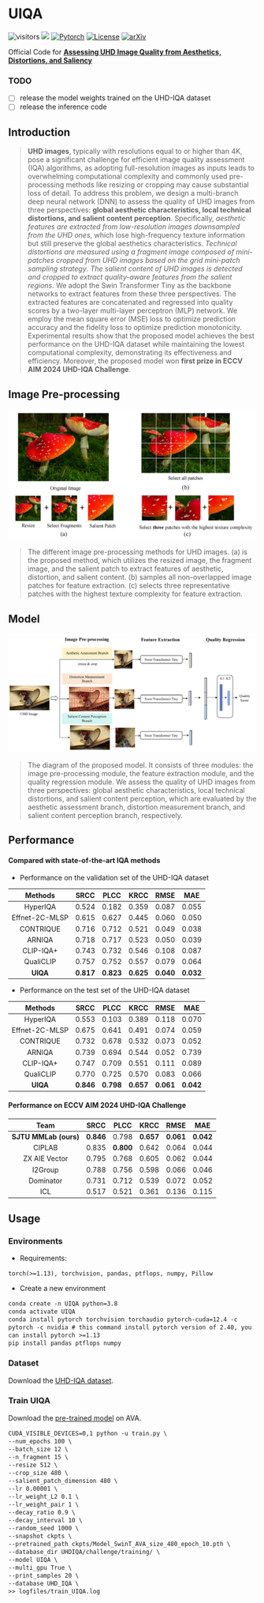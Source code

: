 # UIQA

![visitors](https://visitor-badge.laobi.icu/badge?page_id=sunwei925/UIQA) [![](https://img.shields.io/github/stars/sunwei925/UIQA)](https://github.com/sunwei925/UIQA)
[![Pytorch](https://img.shields.io/badge/PyTorch-1.13%2B-brightgree?logo=PyTorch)](https://pytorch.org/)
[![License](https://img.shields.io/badge/License-Apache%202.0-blue.svg)](https://github.com/sunwei925/UIQA)
[![arXiv](https://img.shields.io/badge/build-paper-red?logo=arXiv&label=arXiv)](https://arxiv.org/abs/2409.00749)

Official Code for **[Assessing UHD Image Quality from Aesthetics, Distortions, and Saliency](https://arxiv.org/abs/2409.00749)**

### TODO 
- [ ] release the model weights trained on the UHD-IQA dataset
- [ ] release the inference code

## Introduction
> **UHD images**, typically with resolutions equal to or higher than 4K, pose a significant challenge for efficient image quality assessment (IQA) algorithms, as adopting full-resolution images as inputs leads to overwhelming computational complexity and commonly used pre-processing methods like resizing or cropping may cause substantial loss of detail. To address this problem, we design a multi-branch deep neural network (DNN) to assess the quality of UHD images from three perspectives: **global aesthetic characteristics, local technical distortions, and salient content perception**. Specifically, *aesthetic features are extracted from low-resolution images downsampled from the UHD ones*, which lose high-frequency texture information but still preserve the global aesthetics characteristics. *Technical distortions are measured using a fragment image composed of mini-patches cropped from UHD images based on the grid mini-patch sampling strategy*. *The salient content of UHD images is detected and cropped to extract quality-aware features from the salient regions*. We adopt the Swin Transformer Tiny as the backbone networks to extract features from these three perspectives. The extracted features are concatenated and regressed into quality scores by a two-layer multi-layer perceptron (MLP) network. We employ the mean square error (MSE) loss to optimize prediction accuracy and the fidelity loss to optimize prediction monotonicity. Experimental results show that the proposed model achieves the best performance on the UHD-IQA dataset while maintaining the lowest computational complexity, demonstrating its effectiveness and efficiency. Moreover, the proposed model won **first prize in ECCV AIM 2024 UHD-IQA Challenge**.

## Image Pre-processing
![Image Pre-processing Figure](./figures/UHD_Image_Preprecessing.PNG)

> The different image pre-processing methods for UHD images. (a) is the proposed method, which utilizes the resized image, the fragment image, and the salient patch to extract features of aesthetic, distortion, and salient content. (b) samples all non-overlapped image patches for feature extraction. (c) selects three representative patches with the highest texture complexity for feature extraction.

## Model
![Model Figure](./figures/framework_UHD_IQA.PNG)

> The diagram of the proposed model. It consists of three modules: the image pre-processing module, the feature extraction module, and the quality regression module. We assess the quality of UHD images from three perspectives: global aesthetic characteristics, local technical distortions, and salient content perception, which are evaluated by the aesthetic assessment branch, distortion measurement branch, and salient content perception branch, respectively.

<!-- ## Computationl Complexity
![Computationl Complexity](./figures/macs.PNG) -->

## Performance
#### Compared with state-of-the-art IQA methods
- Performance on the validation set of the UHD-IQA dataset

| Methods | SRCC | PLCC | KRCC | RMSE | MAE |
| :---: | :---:| :---:|:---: |:---: |:---: |
|HyperIQA|0.524|0.182| 0.359|0.087| 0.055|
|Effnet-2C-MLSP|0.615| 0.627|0.445|0.060|0.050|
|CONTRIQUE|0.716| 0.712|0.521|0.049|0.038|
|ARNIQA|0.718|0.717|0.523| 0.050|0.039|
|CLIP-IQA+|0.743|0.732| 0.546| 0.108|0.087|
|QualiCLIP|0.757|0.752|0.557|0.079|0.064|
|**UIQA**|**0.817**| **0.823**| **0.625**|**0.040**| **0.032**|

- Performance on the test set of the UHD-IQA dataset

| Methods | SRCC | PLCC | KRCC | RMSE | MAE |
| :---: | :---:| :---:|:---: |:---: |:---: |
|HyperIQA|0.553| 0.103| 0.389|0.118|0.070 |
|Effnet-2C-MLSP|0.675|0.641 | 0.491|0.074|0.059|
|CONTRIQUE|0.732| 0.678|0.532| 0.073|0.052|
|ARNIQA|0.739|0.694|0.544|  0.052|0.739|
|CLIP-IQA+|0.747| 0.709| 0.551| 0.111| 0.089|
|QualiCLIP|0.770|0.725|0.570|0.083|0.066|
|**UIQA**|**0.846**|  **0.798**|**0.657**|**0.061**| **0.042**|












#### Performance on ECCV AIM 2024 UHD-IQA Challenge
| Team | SRCC | PLCC | KRCC | RMSE | MAE |
| :---: | :---:| :---:|:---: |:---: |:---: |
| **SJTU MMLab (ours)** | **0.846** | 0.798 | **0.657** |  **0.061** | **0.042** |
| CIPLAB | 0.835 | **0.800** |  0.642 |   0.064 | 0.044 |
| ZX AIE Vector | 0.795 | 0.768 | 0.605  | 0.062 | 0.044 |
| I2Group | 0.788 | 0.756 | 0.598  | 0.066 | 0.046 |
| Dominator | 0.731 | 0.712 | 0.539  | 0.072 |  0.052 |
|ICL|0.517| 0.521|0.361| 0.136| 0.115|

## Usage
### Environments
- Requirements:
```
torch(>=1.13), torchvision, pandas, ptflops, numpy, Pillow
```
- Create a new environment
```
conda create -n UIQA python=3.8
conda activate UIQA 
conda install pytorch torchvision torchaudio pytorch-cuda=12.4 -c pytorch -c nvidia # this command install pytorch version of 2.40, you can install pytorch >=1.13
pip install pandas ptflops numpy
```

### Dataset
Download the [UHD-IQA dataset](https://database.mmsp-kn.de/uhd-iqa-benchmark-database.html).

### Train UIQA

Download the [pre-trained model](https://www.dropbox.com/scl/fi/dk6co7hqquxpuq1nh04gf/Model_SwinT_AVA_epoch_10.pth?rlkey=tp13fdewe7hdosc3dja6al2dx&st=rg7tsy3t&dl=0) on AVA.

```
CUDA_VISIBLE_DEVICES=0,1 python -u train.py \
--num_epochs 100 \
--batch_size 12 \
--n_fragment 15 \
--resize 512 \
--crop_size 480 \
--salient_patch_dimension 480 \
--lr 0.00001 \
--lr_weight_L2 0.1 \
--lr_weight_pair 1 \
--decay_ratio 0.9 \
--decay_interval 10 \
--random_seed 1000 \
--snapshot ckpts \
--pretrained_path ckpts/Model_SwinT_AVA_size_480_epoch_10.pth \
--database_dir UHDIQA/challenge/training/ \
--model UIQA \
--multi_gpu True \
--print_samples 20 \
--database UHD_IQA \
>> logfiles/train_UIQA.log
```


